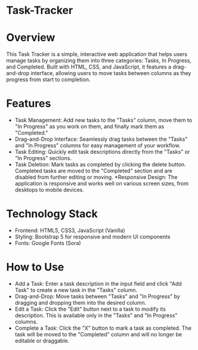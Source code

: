 # Task-Tracker

# Overview
This Task Tracker is a simple, interactive web application that helps users manage tasks by organizing them into three categories: Tasks, In Progress, and Completed. Built with HTML, CSS, and JavaScript, it features a drag-and-drop interface, allowing users to move tasks between columns as they progress from start to completion.

# Features
* Task Management: Add new tasks to the "Tasks" column, move them to "In Progress" as you work on them, and finally mark them as "Completed."
* Drag-and-Drop Interface: Seamlessly drag tasks between the "Tasks" and "In Progress" columns for easy management of your workflow.
* Task Editing: Quickly edit task descriptions directly from the "Tasks" or "In Progress" sections.
* Task Deletion: Mark tasks as completed by clicking the delete button. Completed tasks are moved to the "Completed" section and are disabled from further editing or moving.
*Responsive Design: The application is responsive and works well on various screen sizes, from desktops to mobile devices.

# Technology Stack
* Frontend: HTML5, CSS3, JavaScript (Vanilla)
* Styling: Bootstrap 5 for responsive and modern UI components
* Fonts: Google Fonts (Sora)

# How to Use
* Add a Task: Enter a task description in the input field and click "Add Task" to create a new task in the "Tasks" column.
* Drag-and-Drop: Move tasks between "Tasks" and "In Progress" by dragging and dropping them into the desired column.
* Edit a Task: Click the "Edit" button next to a task to modify its description. This is available only in the "Tasks" and "In Progress" columns.
* Complete a Task: Click the "X" button to mark a task as completed. The task will be moved to the "Completed" column and will no longer be editable or draggable.

